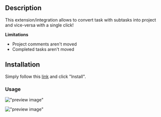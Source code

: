 ## Description

This extension/integration allows to convert task with subtasks into project and vice-versa with a single click!

**Limitations**

-   Project comments aren't moved
-   Completed tasks aren't moved

## Installation

Simply follow this [link](https://todoist.com/app/install/23851_62e03c7f59be35d70d311e3a) and click "Install".

### Usage

!["preview image"](https://github.com/ToxyFlog1627/ProjectTaskConverterTodoistApp/assets/59206807/36be11c2-83db-49cb-96fa-6e6102074e58)

!["preview image"](https://github.com/ToxyFlog1627/ProjectTaskConverterTodoistApp/assets/59206807/d06a227b-f959-4c89-a619-4914a6dadf51)
